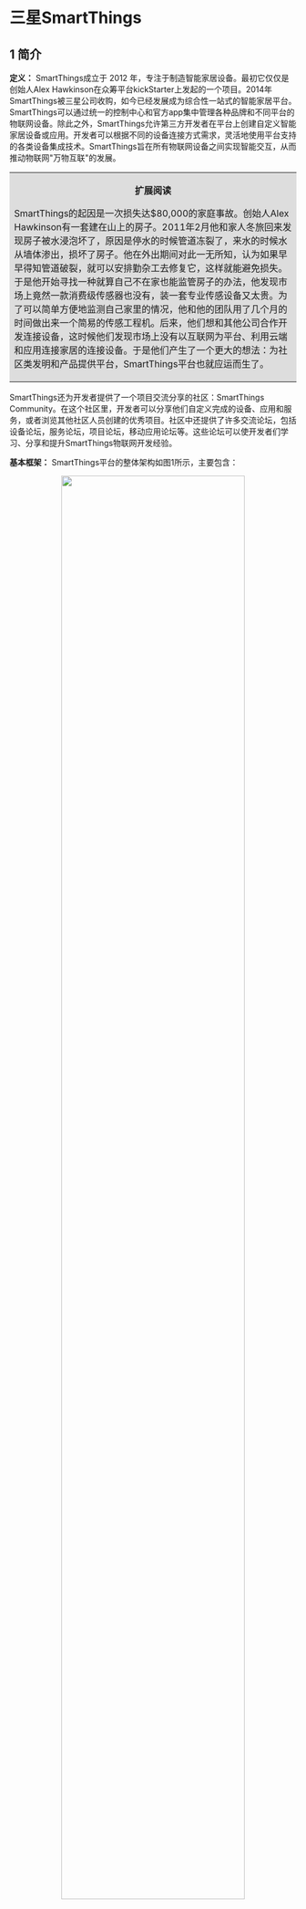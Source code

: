 

# 三星SmartThings

## 1 简介

**定义：** SmartThings成立于 2012 年，专注于制造智能家居设备。最初它仅仅是创始人Alex Hawkinson在众筹平台kickStarter上发起的一个项目。2014年SmartThings被三星公司收购，如今已经发展成为综合性一站式的智能家居平台。SmartThings可以通过统一的控制中心和官方app集中管理各种品牌和不同平台的物联网设备。除此之外，SmartThings允许第三方开发者在平台上创建自定义智能家居设备或应用。开发者可以根据不同的设备连接方式需求，灵活地使用平台支持的各类设备集成技术。SmartThings旨在所有物联网设备之间实现智能交互，从而推动物联网&quot;万物互联&quot;的发展。

<table><tr><td bgcolor=#dddddd>
<p align="center"><b>扩展阅读</b></p>
<p> 
SmartThings的起因是一次损失达$80,000的家庭事故。创始人Alex Hawkinson有一套建在山上的房子。2011年2月他和家人冬旅回来发现房子被水浸泡坏了，原因是停水的时候管道冻裂了，来水的时候水从墙体渗出，损坏了房子。他在外出期间对此一无所知，认为如果早早得知管道破裂，就可以安排勤杂工去修复它，这样就能避免损失。于是他开始寻找一种就算自己不在家也能监管房子的办法，他发现市场上竟然一款消费级传感器也没有，装一套专业传感设备又太贵。为了可以简单方便地监测自己家里的情况，他和他的团队用了几个月的时间做出来一个简易的传感工程机。后来，他们想和其他公司合作开发连接设备，这时候他们发现市场上没有以互联网为平台、利用云端和应用连接家居的连接设备。于是他们产生了一个更大的想法：为社区类发明和产品提供平台，SmartThings平台也就应运而生了。
</p>
</td></tr></table>

SmartThings还为开发者提供了一个项目交流分享的社区：SmartThings Community。在这个社区里，开发者可以分享他们自定义完成的设备、应用和服务，或者浏览其他社区人员创建的优秀项目。社区中还提供了许多交流论坛，包括设备论坛，服务论坛，项目论坛，移动应用论坛等。这些论坛可以使开发者们学习、分享和提升SmartThings物联网开发经验。

**基本框架：** SmartThings平台的整体架构如图1所示，主要包含：

<div align=center>
<img src=".\pics\pic1.png" width="80%">

图1 SmartThings平台架构
</div>

- 智能物联网设备：包含第三方厂商设备，三星设备以及各类独立的物联网设备。SmartThings平台为设备接入云端提供了三种连接方式，包括设备-SmartThings云连接，设备-第三方云-SmartThings云连接以及设备-控制中心- SmartThings云连接。开发者可以根据需求实现设备连接SmartThings云的方式；
- 服务（Service或SmartAPP）：用户自定义的服务程序，旨在SmartThings平台和物联网设备间建立连接得以控制和获取设备的状态，或辅助实现第三方云和SmartThings云的通信；
- SmartThings API：SmartThings平台提供的用于集成、控制、管理物联网设备和自定义服务的接口；
- SmartThings云：在物联网设备、服务和SmartThings app之间建立连接，实现数据交换的平台；
- SmartThings app：SmartThings平台为用户提供了一个官方的SmartThings app，用以集中管理各种物联网设备和服务；
- 开发者工作区（Developer Workspace）：平台提供的向SmartThings云中添加物联网设备和自定义服务的开发者工具。

**开发者工作区：** SmartThings平台为开发者提供了两种类型的开发工作区：一种是易于使用的图形化的网页控制台（Web Console），另一种是SmartThings SDK。

网页控制台是SmartThings平台提供的一个基于网页操作的集成开发环境。它支持设备、服务的图形化集成，并提供了设备插件（Plugin）模拟器和虚拟设备功能，使开发者能够用虚拟的移动应用界面和物联网设备测试其开发的服务或应用。网页控制台上还提供了消息日志（Logger），允许开发者跟踪和查询物联网设备的历史活动，方便用户的开发调试。

SmartThings SDK提供了类似于网页控制台的功能，支持设备和服务的集成。此SDK依附于Atom编辑器（GitHub上的开源项目）的IDE，并额外提供了一个命令行接口。和网页控制器一样，此SDK也提供了设备插件模拟器和虚拟设备功能。

**官方认证的物联网设备：** 截止2018年底，SmartThings官方支持且已认证的物联网设备共304款，涉及48个厂商，包括三星、亚马逊、谷歌等知名公司。SmartThings认证的设备涉及到十余种类别，详细分类如表1所示。


<div style="text-align:center">
<table style="margin:auto">
<caption>表1 SmartThings官方认证设备分类</caption>
<tr>
<th>类别</th>
<th>控制中心</th>
<th>集成平台</th>
<th>语音助手</th>
<th>灯&开关</th>
<th>插座</th>
<th>传感器</th>
<th>摄像头&门铃</th>
<th>门锁</th>
<th>温度调节装置</th>
<th>音响</th>
<th>其它</th>
</tr>
<tr>
<td>数量</td>
<td>9</td>
<td>8</td>
<td>8</td>
<td>105</td>
<td>39</td>
<td>43</td>
<td>11</td>
<td>40</td>
<td>9</td>
<td>14</td>
<td>18</td>
</tr>

</table>
</div>



## 2 关键特性

SmartThings采用基于设备模型的设备开发方式，提供了三种设备集成方式，支持大多数物联网设备与SmartThings云的连接。在服务开发方面，SmartThings采用基于生命周期的服务开发方式，每个周期阶段的分工明确，最大程度上保证了自定义服务与SmartThings平台的兼容性。在移动应用开发方面，SmartThings支持插件式移动应用开发。用户可以按需添加或删除物联网设备对应的插件。在三端应用集成与简化方面， SmartThings采取了基于设备档案的集成方案。

在本节中，我们将详细介绍SmartThings平台最具特点的关键特性，即其三种设备集成方式、基于生命周期的服务开发方式和插件式移动应用开发。

**(1)设备集成方式**

SmartThings为物联网设备提供了三种与SmartThings云连接的方式：设备-SmartThings云连接，设备-第三方云-SmartThings云连接以及设备-控制中心- SmartThings云连接。设备开发者在完成设备开发之后，还需要根据选择的连接方式添加SmartThings要求的额外配置，实现设备与云端的集成。由于SmartThings使用较为传统的设备开发方案，并且需要满足SmartThings平台的各项开发要求，其设备开发和集成步骤均较为复杂。下面我们将详细介绍SmartThings支持的三种设备连接方式：


<div align=center>
<img src=".\pics\pic2.png" width="80%">

图2 设备-SmartThings云连接的设备集成方案
</div>

若要使用设备-SmartThings云连接的集成方案（如图2），设备开发者需要预先申请安全认证，如X.509证书或ED25519公钥（一种常用的椭圆曲线签名方案），并将其存放在设备中。如果申请的是X.509证书，开发者需要存放X.509 证书的通用唯一识别码UUID。如果是ED25519公钥，开发者可以用SmartThings提供的API将其转换为设备签名。设备开发者还需要提供符合SmartThings要求的设备接口，并向SmartThings云提供一个URL用以接收和发送设备上的数据和命令。设备需要支持CoAP协议以实现与SmartThings云的通讯。除此之外，设备开发者还需要自主提供与SmartThings app配对的方案。SmartThings支持设备通过SmartThings云直接进行配对。对于成熟的第三方设备设计厂商，SmartThings还提供了基于遥控按钮和设备按钮的配对方案。用户可以通过厂商额外提供的遥控按钮或嵌入设备的匹配按钮，实现同一WiFi网络中的物联网设备和SmartThings app的配对。

<div align=center>
<img src=".\pics\pic3.png" width="80%">

图3 设备-第三方云-SmartThings云连接的设备集成方案
</div>

若要使用设备-第三方云-SmartThings云连接的集成方案（如图3），设备开发者需要自己实现一个连接器（Connector）服务完成云-云之间的通信和命令的解析，使设备能间接地与SmartThings云通信。下面用LIFX智能灯作为例子简单说明设备-第三方云- SmartThings云连接集成的工作流程：1.终端用户在app中点击打开LIFX智能灯的按钮。2. SmartThings云接收此开灯事件，生成携带第三方OAuth访问令牌的命令[11]，并发送到连接器服务。3. 连接器服务解析此命令，生成设备支持的&quot;on&quot;命令并将其传输到第三方的LIFX云。4. LIFX云发送&quot;on&quot;命令到LIFX智能灯将其开启。5. 智能灯的状态通过连接器返回SmartThings云，用户的SmartThings app界面得到更新，显示灯已打开。

<div align=center>
<img src=".\pics\pic4.png" width="80%">

图4 设备-控制中心- SmartThings云连接的设备集成方案
</div>

若要使用设备-控制中心- SmartThings云连接的集成方案（如图4），设备开发者需要在设备中嵌入ZigBee或Z-Wave通信协议，同时也需要自主开发SmartThings要求的设备接口，以及与控制中心配对的方案。在该模式下，物联网设备会先通过ZigBee或Z-Wave协议与控制中心连接，再由控制中心通过WiFi或以太网与SmartThings云进行通信。目前SmartThings支持的控制中心包括官方的SmartThings hub和三星的Samsung Connect Home hub系列控制中心。

**(2)基于生命周期的服务开发**

本节我们将详细介绍SmartThings平台要求开发者在自定义服务中实现的生命周期（Lifecycle），以及平台允许服务创建的订阅事件和调度事件。最后我们将简单介绍SmartThings支持的服务开发形式。

**①服务生命周期**

SmartThings平台要求服务开发者在服务中实现各个生命周期阶段（Lifecycle Phase）请求的处理程序。当服务被注册到SmartThings平台后，便会开始它的生命周期直至此服务被卸载。服务的生命周期需要包括7个生命周期阶段：PING（服务存在访问请求），CONFIGURATION（服务相关配置信息请求），INSTALL（服务安装请求），UPDATE（服务更新请求），EVENT（服务响应触发事件请求），OAUTH\_CALLBACK（服务访问第三方云请求），UNINSTALL（服务卸载请求）。服务在各个生命周期阶段均会被SmartThings云调用。反之，服务也可以调用SmartThings 平台的RESTful API发送和接收数据或命令[11]。SmartThings平台在服务的每个生命周期阶段向其发送一个POST请求，请求主体会包含某一生命周期阶段标识和依赖于此生命周期阶段的相关数据。服务要求能够解析并响应此请求。服务响应使用传统HTTP响应代码：2XX表示成功，4XX表示请求的输入错误，5XX表示SmartThings平台上的故障。服务的生命周期工作流程及每个生命周期阶段内SmartThings平台的请求内容如图5所示。


<div align=center>
<img src=".\pics\pic5.png" width="80%">

图5 服务的生命周期工作流程
</div>

- PING生命周期阶段：发生在服务在平台上注册后。在此阶段，SmartThings平台发送包含服务识别号的请求验证服务的存在性和完整性。服务需要返回一个200状态和包含服务识别号的pingData字段表示响应成功。
- CONFIGURATION生命周期阶段：发生在服务安装期间。在此阶段，SmartThings平台请求查询该服务的基本配置信息，以及需要访问的设备及其权限。其中还分为两个子阶段：INITIALIZE子阶段和PAGE子阶段。SmartThings平台在INITIALIZE子阶段请求查询服务对应的移动应用的初始化页面的配置信息，在PAGE子阶段请求查询移动应用中后续每个页面的配置信息，有多个页面则需多次查询。服务需要在各个子阶段返回其配置信息和需要的设备访问权限。
- INSTALL生命周期阶段：发生在服务安装完成时。在此阶段，SmartThings平台向服务发送移动应用的相关信息和访问令牌，以及授权的设备信息及相应权限。服务需要返回一个200状态和一个空的installData字段表示响应成功。服务在此阶段还可以在响应中向SmartThings平台请求添加事件订阅和事件调度。
- UPDATE生命周期阶段：发生在终端用户需要更新已经安装的服务的配置时。在此阶段，SmartThings平台向服务发送所有更新的和之前的设备信息及授权权限。如：如果要将服务监测的设备号从74aac3bb变为64aac3bb，需要在请求的config和previousConfig字段中分别添加&quot;deviceId&quot;：&quot;64aac3bb&quot;和&quot;deviceId&quot;：&quot;74aac3bb&quot;。服务需要返回一个200状态和一个空的updateData字段表示响应成功。服务在此阶段还可以请求更新已添加的事件订阅和事件调度。
- UNINSTALL生命周期阶段：发生在服务被终端用户卸载时。在此阶段，服务接收到平台请求后需要处理所有的清理任务。同时SmartThings平台会删除与此服务相关的事件订阅和事件调度。服务需要返回一个200状态和一个空的uninstallData字段表示响应成功。
- OAUTH\_CALLBACK生命周期阶段：发生在第三方云响应服务的OAuth认证请求时。在此阶段，SmartThings平台向服务发送一个包含第三方OAuth系统提供的授权码和访问令牌的URL。服务可以从中提取所需的令牌，使其有权访问第三方系统。服务需要返回一个200状态和一个空的oAuthCallbackData字段表示响应成功。
- EVENT生命周期阶段：发生订阅或调度事件被触发时。在此阶段，SmartThings平台向服务发送触发的订阅事件或调度事件的详细信息。如果是订阅事件，会声明响应的事件为设备事件（DEVICE\_EVENT）或功能事件（CAPABILITY\_EVENT）；如果是调度事件，会声明响应的事件为计时器事件（TIMER\_EVENT）。服务中需要包含处理这些事件的回调函数，并返回一个200状态和一个空的event字段表示响应成功。

**②事件订阅**

SmartThings平台要求连接的物联网设备在状态发生变化时能够上传其状态（此功能需要设备开发者自主开发）。当SmartThings云检测到状态变化后，便会在云端创建一个事件。服务可以在授权的设备上为指定的事件创建订阅（Subscription）。订阅的事件被触发时，服务将收到一个来自平台的POST请求，其中会包含触发事件的相关信息。服务需要根据此请求在EVENT阶段作出响应。例如，当服务订阅家里的智能冰箱门打开事件后，一旦用户在某一时刻打开了冰箱门，服务便会收到此状态变化的通知。

SmartThings提供了两种类型的订阅：设备订阅（Device subscription）和功能订阅（Capability subscription）。设备订阅指服务可以在用户选定的已授权的设备上创建的订阅。设备订阅指定订阅类型为DEVICE，并且需要在服务的JSON请求体中包含一个&quot;device&quot;对象声明订阅的设备的基本信息和具体事件，如：订阅客厅的灯打开事件。设备订阅的事件被触发后，SmartThings平台会向服务发送一个&quot;DEVICE\_EVENT&quot;的事件类型，其中包含订阅事件的详细信息。功能订阅指的是用户授权对所有设备订阅指定的事件。功能订阅指定订阅类型为CAPABILITY，并且需要在服务的JSON请求体中包含一个&quot;capability&quot;对象声明订阅的功能描述，如：订阅家里所有的灯打开事件，任意一盏灯打开都会向服务发送通知。功能订阅的事件被触发后，SmartThings平台会向服务发送一个&quot;CAPABILITY\_EVENT&quot;的事件类型及事件详细信息。

**③事件调度**

服务还可以在授权的设备上为指定的事件创建调度（Scheduling），使事件可以在指定时间或周期性地执行。与订阅类似，在调度事件触发（调度时间到达）后SmartThings平台会向服务发送一个包含调度信息的POST请求，并在其中声明触发的事件类型为&quot;TIMER\_EVENT&quot;。

SmartThings支持两种类型的调度：一次调度和周期性调度。一次调度指在指定的日期和时间执行一次调度事件，如：调度客厅灯在明天早上八点开启。一次调度的时间设置是从1970年1月1日UTC（Unix时间）开始计算的毫秒数。周期性调度会根据设定的Cron表达式周期性地执行事件，如：调度客厅灯在每天早上八点开启。SmartThings支持的Cron表达式用5或6个字段（年字段可选）表示时间。&quot;秒&quot;字段在SmartThings中省略，SmartThings平台会随机选取某一秒触发事件。具体Cron表达式设置方案参考表2。其中&quot;?&quot;字符：表示不确定的值，用于日和周字段是因为这两字段可能会相互冲突。例如想在每月的20日触发调度，那么需要在周字段设置问号；&quot;\*&quot;字符：表示匹配该域的任意值；&quot;,&quot;字符：同时指定多个值；&quot;-&quot;字符：指定一个值的范围；&quot;/&quot;字符：指定一个值的增加幅度。n/m表示从n开始，每次增加m；&quot;L&quot;字符：用在&quot;日&quot;字段表示一个月中的最后一天，用在&quot;周&quot;字段表示该月最后一个星期X。如6L在&quot;周&quot;字段表示最后的周五（一周从周日开始，1代表周日，7代表周六）；&quot;W&quot;字符：指定离给定日期最近的工作日(周一到周五)；&quot;C&quot;：字符：指定日期的后一天。 5C在日字段表示当月第六天，在&quot;周&quot;字段表示周五；&quot;#&quot;字符：表示该月第几个周X。6#3表示该月第3个周五。上述例子中灯在每天早上八点开启对应的Cron表达式为&quot;0 8 \* \* ? \*&quot;。下面再结合上述特殊字符给出一些Cron表达式的例子方便开发者理解：

- 0 2 1 \* ? \*：表示每月的1日的凌晨2点
- 0 10,14,16 \* \* ?：每天上午10点，下午2点，4点
- 0/30 9-17 \* \* ?：朝九晚五工作时间内每30分钟
- 15 10 ? 6L 2016-2018：表示16-18年的每个月的最后一个星期五上午10:15
- 15 10 C \* ?：第二天上午10:15
- 15 10 ? \* 6#3：每月的第三个星期五上午10:15
- 15 10 15W \* ?：离每月15日最近的工作日的上午10:15
- 15 10 LW \* ?：每月最后一个工作日的上午10:15


<div style="text-align:center">
<table style="margin:auto">
<caption>表2 SmartThings平台支持的Cron表达式结构</caption>
<tr>
<th>字段名</th>
<th>可取值</th>
<th>允许特殊字符</th>
</tr>
<tr>
<td>分</td>
<td>0-59</td>
<td>, - * /</td>
</tr>
<tr>
<td>时</td>
<td>0-23</td>
<td>, - * /</td>
</tr>
<tr>
<td>日</td>
<td>1-31</td>
<td>, - * ? / L W C</td>
</tr>
<tr>
<td>月</td>
<td>1-12 or JAN-DEC</td>
<td>, - * /</td>
</tr>
<tr>
<td>周</td>
<td>1-7 or SUN-SAT</td>
<td>, - * ? / L C #</td>
</tr>
<tr>
<td>年（可选字段）</td>
<td>empty, 1970-2099</td>
<td>, - * /</td>
</tr>
</table>
</div>

**④服务开发形式**

SmartThings支持两种形式的服务开发：WebHook形式和AWS Lambda函数形式。这两种形式的服务均需要开发者设计回调函数接收并分析来自SmartThings平台的HTTP POST请求。WebHook对应一个公网可以访问的HTTPS URL。服务开发者在此URL对应的服务器上保存服务代码（即事件触发后对应的自定义回调函数，能接收并处理来自SmartThings平台的HTTP POST请求）。基于WebHook形式的服务具有很高的自主性，SmartThings支持用任何语言和工具开发其服务代码。AWS Lambda函数也可以被用来开发SmartThings服务，它是亚马逊提供的一项计算服务，可使用户无需预配置或管理服务器即可部署、运行自定义回调函数。基于AWS Lambda函数的服务形式要求开发者先在AWS平台上部署已实现的回调函数，然后在AWS上授予SmartThings平台许可来执行该Lambda函数。随后开发者需要在AWS控制台的Lambda函数页面中，为此Lambda函数创建一个亚马逊资源名（Amazon Resource Names，ARN），并在SmartThings开发者工作区中填入上述ARN完成Lambda函数形式的服务注册。以上两种形式的服务均需要自定义回调函数接收并分析来自SmartThings平台的HTTP POST请求。

**(3)插件式移动应用开发**

SmartThings为不断增长的物联网设备提供了一套中央控制方案。具体来说，为了能不断添加新的物联网设备并且无需更新软件，SmartThings移动应用使用插件架构。用户可以在官方提供的SmartThings app主界面的基础上，根据匹配的物联网设备下载或添加设备插件。

插件是一个使用HTML、CSS、JavaScript和JSON设计的网页应用程序，并被打包成一个PPK（Plugin Package）文件嵌入SmartThings app中。在插件中开发者需要定义设备的移动应用界面及一些设备相关的交互行为。对于某一设备，用户既可以使用SmartThings平台提供的默认插件，也可以根据需求使用JavaScript API自己设计插件。图6展示了SmartThings插件平台（Plugin Platform）的软件框架。SmartThings app中固定了app的逻辑层、内核和初始的用户界面层，并提供了一个可修改的插件平台。用户可以在此插件平台上从官方的插件商店中下载和更新插件，也可以删除某一个设备对应的插件。这种增量式架构允许SmartThings app的原始空间占用保持在很小的范围内，而且即使在app编译和发布之后还能得到进一步扩展。例如：如果用户买了一个智能灯，那么他只需要去插件商店寻找合适的灯泡插件并下载下来，便可以将此智能灯集成到他的SmartThings app中了。


<div align=center>
<img src=".\pics\pic6.png" width="80%">

图6 SmartThings插件平台的软件框架
</div>

SmartThings app是用户管理和控制物联网设备的直接途径。基于插件的移动应用工作流程如图8-7所示：

<div align=center>
<img src=".\pics\pic7.png" width="80%">

图7 基于插件的移动应用工作流程
</div>

- **步骤1：** 开发者为物联网设备创建插件。该插件既可以是SmartThings平台提供的默认插件，也可以是开发者根据需求自己设计的插件。
- **步骤2：** 用户激活一个新设备。用户在SmartThings app中与附近的新物联网设备配对。
- **步骤3：** SmartThings app下载插件。如果SmartThings app检测到该物联网设备对应的插件还没有预加载或预装，那么它就会从云端的插件商店下载对应插件。
- **步骤4：** 用户控制设备。当插件安装好后，用户可以监视该物联网设备的状态，并可以通过插件向设备发送控制命令。
- **步骤5：** 设备响应命令。在物联网设备上都应有一个应用程序（设备开发者提供）用以处理来自插件的用户命令，并返回状态通知。
